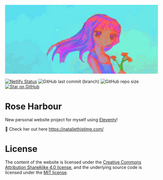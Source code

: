 [![Natalie handrawn banner image](./src/_images/tired-tgirl-records.png)](https://nataliethistime.com)

[![Netlify Status](https://api.netlify.com/api/v1/badges/74cf76ae-d0b6-4b0f-bbdc-f6457ae5bba3/deploy-status)](https://app.netlify.com/projects/rose-harbour/deploys)
![GitHub last commit (branch)](https://img.shields.io/github/last-commit/nataliethistime/rose-harbour/main)
![GitHub repo size](https://img.shields.io/github/repo-size/nataliethistime/rose-harbour)
[![Star on GitHub](https://img.shields.io/github/stars/nataliethistime/rose-harbour.svg?style=social)](https://github.com/nataliethistime/rose-harbour/stargazers)

# Rose Harbour

New personal website project for myself using [Eleventy](https://www.11ty.dev/)!

💐 Check her out here https://nataliethistime.com/

# License

The content of the website is licensed under the
[Creative Commons Attribution ShareAlike 4.0 license](https://creativecommons.org/licenses/by-sa/4.0/), and the
underlying source code is licensed under the [MIT license](/LICENSE.md).
